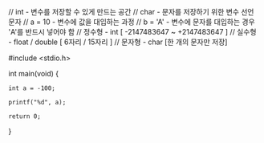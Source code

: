 // int - 변수를 저장할 수 있게 만드는 공간
// char - 문자를 저장하기 위한 변수 선언 문자
// a = 10 - 변수에 값을 대입하는 과정
// b = 'A' - 변수에 문자를 대입하는 경우 'A'를 반드시 넣어야 함
// 정수형 - int [ -2147483647 ~ +2147483647 ]
// 실수형 - float / double [ 6자리 / 15자리 ]
// 문자형 - char [한 개의 문자만 저장]

#include <stdio.h>

int main(void) {

	int a = -100;

	printf("%d", a);

	return 0;
}
